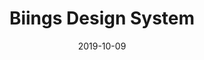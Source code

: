 ---
date: 2019-10-09
title: Biings Design System
company: Biings
link: https://biings.design/
image: ./images/biings.jpg
description: The single source of truth for building Biings products. BDS is a series of guidelines used for creating unified experience and UI. Avoid design missteps by combining styles and components together.

---